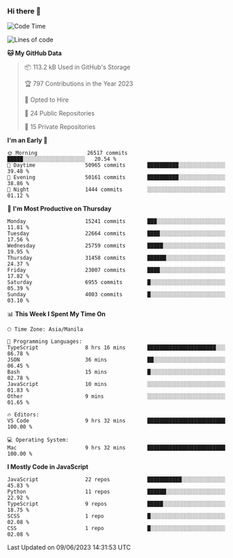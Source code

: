 ### Hi there 👋

<!--START_SECTION:waka-->
![Code Time](http://img.shields.io/badge/Code%20Time-311%20hrs%2050%20mins-blue)

![Lines of code](https://img.shields.io/badge/From%20Hello%20World%20I%27ve%20Written-57.6%20million%20lines%20of%20code-blue)

**🐱 My GitHub Data** 

> 📦 113.2 kB Used in GitHub's Storage 
 > 
> 🏆 797 Contributions in the Year 2023
 > 
> 💼 Opted to Hire
 > 
> 📜 24 Public Repositories 
 > 
> 🔑 15 Private Repositories 
 > 
**I'm an Early 🐤** 

```text
🌞 Morning                26517 commits       █████░░░░░░░░░░░░░░░░░░░░   20.54 % 
🌆 Daytime                50965 commits       ██████████░░░░░░░░░░░░░░░   39.48 % 
🌃 Evening                50161 commits       ██████████░░░░░░░░░░░░░░░   38.86 % 
🌙 Night                  1444 commits        ░░░░░░░░░░░░░░░░░░░░░░░░░   01.12 % 
```
📅 **I'm Most Productive on Thursday** 

```text
Monday                   15241 commits       ███░░░░░░░░░░░░░░░░░░░░░░   11.81 % 
Tuesday                  22664 commits       ████░░░░░░░░░░░░░░░░░░░░░   17.56 % 
Wednesday                25759 commits       █████░░░░░░░░░░░░░░░░░░░░   19.95 % 
Thursday                 31458 commits       ██████░░░░░░░░░░░░░░░░░░░   24.37 % 
Friday                   23007 commits       ████░░░░░░░░░░░░░░░░░░░░░   17.82 % 
Saturday                 6955 commits        █░░░░░░░░░░░░░░░░░░░░░░░░   05.39 % 
Sunday                   4003 commits        █░░░░░░░░░░░░░░░░░░░░░░░░   03.10 % 
```


📊 **This Week I Spent My Time On** 

```text
🕑︎ Time Zone: Asia/Manila

💬 Programming Languages: 
TypeScript               8 hrs 16 mins       ██████████████████████░░░   86.78 % 
JSON                     36 mins             ██░░░░░░░░░░░░░░░░░░░░░░░   06.45 % 
Bash                     15 mins             █░░░░░░░░░░░░░░░░░░░░░░░░   02.78 % 
JavaScript               10 mins             ░░░░░░░░░░░░░░░░░░░░░░░░░   01.83 % 
Other                    9 mins              ░░░░░░░░░░░░░░░░░░░░░░░░░   01.65 % 

🔥 Editors: 
VS Code                  9 hrs 32 mins       █████████████████████████   100.00 % 

💻 Operating System: 
Mac                      9 hrs 32 mins       █████████████████████████   100.00 % 
```

**I Mostly Code in JavaScript** 

```text
JavaScript               22 repos            ███████████░░░░░░░░░░░░░░   45.83 % 
Python                   11 repos            ██████░░░░░░░░░░░░░░░░░░░   22.92 % 
TypeScript               9 repos             █████░░░░░░░░░░░░░░░░░░░░   18.75 % 
SCSS                     1 repo              █░░░░░░░░░░░░░░░░░░░░░░░░   02.08 % 
CSS                      1 repo              █░░░░░░░░░░░░░░░░░░░░░░░░   02.08 % 
```




 Last Updated on 09/06/2023 14:31:53 UTC
<!--END_SECTION:waka-->
